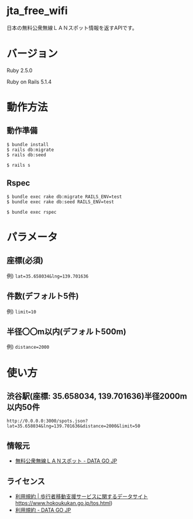 # jta_free_wifi

日本の無料公衆無線ＬＡＮスポット情報を返すAPIです。

# バージョン

Ruby 2.5.0

Ruby on Rails 5.1.4

# 動作方法

## 動作準備

```bin
$ bundle install
$ rails db:migrate
$ rails db:seed
```

```bin
$ rails s
```

## Rspec

```bin
$ bundle exec rake db:migrate RAILS_ENV=test
$ bundle exec rake db:seed RAILS_ENV=test
```

```bin
$ bundle exec rspec
```

# パラメータ

## 座標(必須)

例) `lat=35.658034&lng=139.701636`

## 件数(デフォルト5件) 

例) `limit=10`

## 半径〇〇m以内(デフォルト500m)

例) `distance=2000`

# 使い方

## 渋谷駅(座標: 35.658034, 139.701636)半径2000m以内50件

`http://0.0.0.0:3000/spots.json?lat=35.658034&lng=139.701636&distance=2000&limit=50`

## 情報元

- [無料公衆無線ＬＡＮスポット - DATA GO JP](http://www.data.go.jp/data/dataset/mlit_20160325_0037)

## ライセンス

- [利用規約 | 歩行者移動支援サービスに関するデータサイト]()https://www.hokoukukan.go.jp/tos.html)
- [利用規約 - DATA GO JP](http://www.data.go.jp/terms-of-use/terms-of-use/)